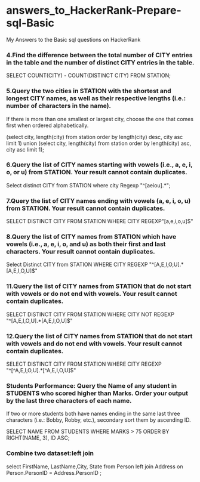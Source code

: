 # answers_to_HackerRank-Prepare-sql-Basic
My Answers to the Basic sql questions on HackerRank
### 4.Find the difference between the total number of CITY entries in the table and the number of distinct CITY entries in the table.

SELECT COUNT(CITY) - COUNT(DISTINCT CITY) FROM STATION;

### 5.Query the two cities in STATION with the shortest and longest CITY names, as well as their respective lengths (i.e.: number of characters in the name). 
If there is more than one smallest or largest city, choose the one that comes first when ordered alphabetically.

(select city, length(city) from station order by length(city) desc, city asc limit 1)
union
(select city, length(city) from station order by length(city) asc, city asc limit 1);

### 6.Query the list of CITY names starting with vowels (i.e., a, e, i, o, or u) from STATION. Your result cannot contain duplicates.

Select distinct CITY
from STATION
where city Regexp "^[aeiou].*";

### 7.Query the list of CITY names ending with vowels (a, e, i, o, u) from STATION. Your result cannot contain duplicates.

SELECT DISTINCT CITY 
FROM STATION
WHERE CITY REGEXP"[a,e,i,o,u]$"

### 8.Query the list of CITY names from STATION which have vowels (i.e., a, e, i, o, and u) as both their first and last characters. Your result cannot contain duplicates.

Select Distinct CITY
from STATION
WHERE CITY REGEXP "^[A,E,I,O,U].*[A,E,I,O,U]$"

### 11.Query the list of CITY names from STATION that do not start with vowels or do not end with vowels. Your result cannot contain duplicates.

SELECT DISTINCT CITY
FROM STATION 
WHERE CITY NOT REGEXP "^[A,E,I,O,U].*[A,E,I,O,U]$" 

### 12.Query the list of CITY names from STATION that do not start with vowels and do not end with vowels. Your result cannot contain duplicates.

SELECT DISTINCT CITY
FROM STATION
WHERE CITY REGEXP "^[^A,E,I,O,U].*[^A,E,I,O,U]$"

### Students Performance: Query the Name of any student in STUDENTS who scored higher than  Marks. Order your output by the last three characters of each name. 
If two or more students both have names ending in the same last three characters (i.e.: Bobby, Robby, etc.), secondary sort them by ascending ID.

SELECT NAME 
FROM STUDENTS 
WHERE MARKS > 75 
ORDER BY RIGHT(NAME, 3), ID ASC;

### Combine two dataset:left join
select FirstName, LastName,City, State
from Person left join Address
on Person.PersonID = Address.PersonID
;



